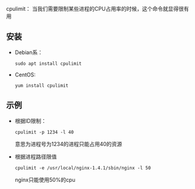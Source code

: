cpulimit： 当我们需要限制某些进程的CPU占用率的时候，这个命令就显得很有用

## 安装
* Debian系：
    ```
    sudo apt install cpulimit
    ```
* CentOS:
    ```
    yum install cpulimit
    ```
## 示例

* 根据ID限制：
    ```
    cpulimit -p 1234 -l 40
    ```
    意思为进程号为1234的进程只能占用40的资源

* 根据进程路径限值
    ```
    cpulimit -e /usr/local/nginx-1.4.1/sbin/nginx -l 50
    ```
    nginx只能使用50%的cpu

